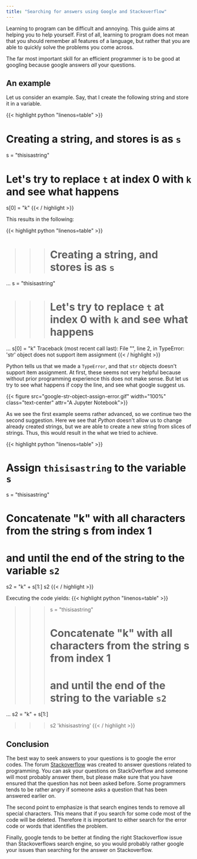 ```yaml
---
title: "Searching for answers using Google and Stackoverflow"
---
```


Learning to program can be difficult and annoying. This guide aims at helping you to help yourself. First of all, learning to program does not mean that you should remember all features of a language, but rather that you are able to quickly solve the problems you come across. 

The far most important skill for an efficient programmer is to be good at googling because google answers _all_ your questions. 

## An example

Let us consider an example. Say, that I create the following string and store it in a variable.

{{< highlight python "linenos=table" >}}
# Creating a string, and stores is as `s`
s = "thisisastring"

# Let's try to replace `t` at index 0 with `k` and see what happens
s[0] = "k"
{{< / highlight >}}

This results in the following:

{{< highlight python "linenos=table" >}}

>>> # Creating a string, and stores is as `s`
... s = "thisisastring"
>>>
>>> # Let's try to replace `t` at index 0 with `k` and see what happens
... s[0] = "k"
Traceback (most recent call last):
  File "<stdin>", line 2, in <module>
TypeError: 'str' object does not support item assignment
{{< / highlight >}}

Python tells us that we made a `TypeError`, and that `str` objects doesn't support item assignment. At first, these seems not very helpful because without prior programming experience this does not make sense. But let us try to see what happens if copy the line, and see what google suggest us. 

{{< figure src="google-str-object-assign-error.gif" width="100%" class="text-center" attr="A Jupyter Notebook">}}

As we see the first example seems rather advanced, so we continue two the second suggestion. Here we see that _Python_ doesn't allow us to change already created strings, but we are able to create a new string from slices of strings. Thus, this would result in the what we tried to achieve.

{{< highlight python "linenos=table" >}}
# Assign `thisisastring` to the variable `s`
s = "thisisastring"

# Concatenate "k" with all characters from the string s from index 1 
# and until the end of the string to the variable `s2`
s2 = "k" + s[1:]
s2
{{< / highlight >}}

Executing the code yields:
{{< highlight python "linenos=table" >}}

>>> s = "thisisastring"
>>>
>>> # Concatenate "k" with all characters from the string s from index 1 
>>> # and until the end of the string to the variable `s2`
... s2 = "k" + s[1:]
>>> s2
'khisisastring'
{{< / highlight >}}

## Conclusion

The best way to seek answers to your questions is to google the error codes. The forum [Stackoverflow](https://stackoverflow.com) was created to answer questions related to programming. You can ask your questions on StackOverflow and someone will most probably answer them, but please make sure that you have ensured that the question has not been asked before. Some programmers tends to be rather angry if someone asks a question that has been answered earlier on.

The second point to emphasize is that search engines tends to remove all special characters. This means that if you search for some code most of the code will be deleted. Therefore it is important to either search for the error code or words that identifies the problem.

Finally, google tends to be better at finding the right Stackoverflow issue than Stackoverflows search engine, so you would probably rather google your issues than searching for the answer on Stackoverflow.